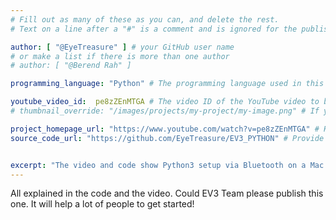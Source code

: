 ```yaml
---
# Fill out as many of these as you can, and delete the rest.
# Text on a line after a "#" is a comment and is ignored for the published page.

author: [ "@EyeTreasure" ] # your GitHub user name
# or make a list if there is more than one author
# author: [ "@Berend Rah" ]

programming_language: "Python" # The programming language used in this project

youtube_video_id:  pe8zZEnMTGA # The video ID of the YouTube video to be displayed with this post
# thumbnail_override: "/images/projects/my-project/my-image.png" # If you don't have a YouTube video (or the video thumbnail isn't good) you can uncomment this line to set your own image for the project. 

project_homepage_url: "https://www.youtube.com/watch?v=pe8zZEnMTGA" # Homepage for this project
source_code_url: "https://github.com/EyeTreasure/EV3_PYTHON" # Provide a link to your code


excerpt: "The video and code show Python3 setup via Bluetooth on a Mac and a simple program to demonstrate the robot functions." # A short summary of your project. This can be a sentence or a paragraph, but it's recommended to keep it under 3 sentences.
---
```


All explained in the code and the video. Could EV3 Team please publish this one. It will help a lot of people to get started!

